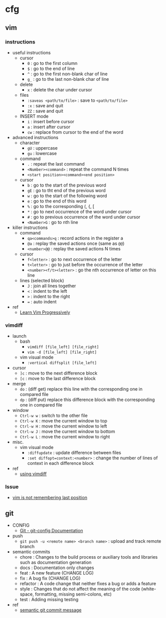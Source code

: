 # cfg

## vim

### instructions
- useful instructions
  - cursor
    - `0`  : go to the first column
    - `$`  : go to the end of line
    - `^`  : go to the first non-blank char of line
    - `g_` : go to the last non-blank char of line
  - delete
    - `x`  : delete the char under cursor
  - files
    - `:saveas <path/to/file>` : save to `<path/to/file>`
    - `:x` : save and quit
    - `ZZ` : save and quit
  - INSERT mode
    - `i`  : insert before cursor
    - `a`  : insert after cursor
    - `cw` : replace from cursor to the end of the word
- advanced instructions
  - character
    - `gU` : uppercase
    - `gu` : lowercase
  - command
    - `.`  : repeat the last command
    - `<Number><command>` : repeat the command N times
    - `<start position><command><end position>`
  - cursor
    - `b`  : go to the start of the previous word
    - `gE` : go to tht end of the previous word
    - `w`  : go to the start of the following word
    - `e`  : go to the end of this word
    - `%`  : go to the corresponding \(, \{, \[
    - `*`  : go to next occurrence of the word under cursor
    - `#`  : go to previous occurrence of the word under cursor
    - `<Number>G` : go to nth line
- killer instructions
  - command
    - `qa<commands>q` : record actions in the register a
    - `@a` : replay the saved actions once (same as `@@`)
    - `<number>@@` : replay the saved actions N times
  - cursor
    - `f<letter>` : go to next occurrence of the letter
    - `t<letter>` : go to just before the occurrence of the letter
    - `<number><f/t><letter>` : go the nth occurrence of letter on this line
  - lines (selected block)
    - `J`  : join all lines together
    - `<`  : indent to the left
    - `>`  : indent to the right
    - `=`  : auto indent
- ref
  - [Learn Vim Progressively](http://yannesposito.com/Scratch/en/blog/Learn-Vim-Progressively/)

### vimdiff
- launch
  - bash
    - `vimdiff [file_left] [file_right]`
    - `vim -d [file_left] [file_right]`
  - vim visual mode
    - `:vertical diffsplit [file_left]`
- cursor
  - `]c` : move to the next difference block
  - `[c` : move to the last difference block
- merge
  - `do` : (diff get) replace this line with the corresponding one in compared file
  - `dp` : (diff put) replace this difference block with the corresponding one in compared file
- window
  - `Ctrl-w w` : switch to the other file
  - `Ctrl-w K` : move the current window to top
  - `Ctrl-w H` : move the current window to left
  - `Ctrl-w J` : move the current window to bottom
  - `Ctrl-w L` : move the current window to right
- misc.
  - vim visual mode
    - `:diffupdate` : update difference between files
    - `:set diffopt=context:<number>` : change the number of lines of context in each difference block
- ref
  - [using vimdiff](https://www.ibm.com/developerworks/cn/linux/l-vimdiff/)

### Issue
- [vim is not remembering last position](http://askubuntu.com/questions/223018/vim-is-not-remembering-last-position/224908#224908)

## git
- CONFIG
  - [Git - git-config Documentation](https://git-scm.com/docs/git-config)
- push
  - `git push -u <remote name> <branch name>` : upload and track remote branch
- semantic commits
  - chore    : Changes to the build process or auxiliary tools and libraries such as documentation generation
  - docs     : Documentation only changes
  - feat     : A new feature (CHANGE LOG)
  - fix      : A bug fix (CHANGE LOG)
  - refactor : A code change that neither fixes a bug or adds a feature
  - style    : Changes that do not affect the meaning of the code (white-space, formatting, missing semi-colons, etc)
  - test     : Adding missing testing
- ref
  - [semantic git commit message](https://read01.com/Ay7dM.html)
